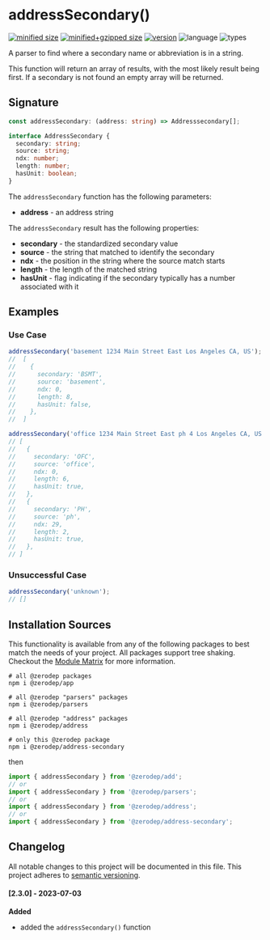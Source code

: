 # addressSecondary()

[![minified size](https://img.shields.io/bundlephobia/min/@zerodep/address-secondary?style=flat-square&color=blue)](https://bundlephobia.com/package/@zerodep/address-secondary)
[![minified+gzipped size](https://img.shields.io/bundlephobia/minzip/@zerodep/address-secondary?style=flat-square&color=blue)](https://bundlephobia.com/package/@zerodep/address-secondary)
[![version](https://img.shields.io/npm/v/@zerodep/address-secondary?style=flat-square&color=blue)](https://www.npmjs.com/package/@zerodep/address-secondary)
![language](https://img.shields.io/badge/typescript-100%25-blue?style=flat-square)
![types](https://img.shields.io/badge/types-included-blue?style=flat-square)

A parser to find where a secondary name or abbreviation is in a string.

This function will return an array of results, with the most likely result being first. If a secondary is not found an empty array will be returned.

## Signature

```typescript
const addressSecondary: (address: string) => Addresssecondary[];

interface AddressSecondary {
  secondary: string;
  source: string;
  ndx: number;
  length: number;
  hasUnit: boolean;
}
```

The `addressSecondary` function has the following parameters:

- **address** - an address string

The `addressSecondary` result has the following properties:

- **secondary** - the standardized secondary value
- **source** - the string that matched to identify the secondary
- **ndx** - the position in the string where the source match starts
- **length** - the length of the matched string
- **hasUnit** - flag indicating if the secondary typically has a number associated with it

## Examples

### Use Case

```javascript
addressSecondary('basement 1234 Main Street East Los Angeles CA, US');
//  [
//    {
//      secondary: 'BSMT',
//      source: 'basement',
//      ndx: 0,
//      length: 8,
//      hasUnit: false,
//    },
//  ]

addressSecondary('office 1234 Main Street East ph 4 Los Angeles CA, US');
// [
//   {
//     secondary: 'OFC',
//     source: 'office',
//     ndx: 0,
//     length: 6,
//     hasUnit: true,
//   },
//   {
//     secondary: 'PH',
//     source: 'ph',
//     ndx: 29,
//     length: 2,
//     hasUnit: true,
//   },
// ]
```

### Unsuccessful Case

```javascript
addressSecondary('unknown');
// []
```

## Installation Sources

This functionality is available from any of the following packages to best match the needs of your project. All packages support tree shaking. Checkout the [Module Matrix](/) for more information.

```shell
# all @zerodep packages
npm i @zerodep/app

# all @zerodep "parsers" packages
npm i @zerodep/parsers

# all @zerodep "address" packages
npm i @zerodep/address

# only this @zerodep package
npm i @zerodep/address-secondary
```

then

```javascript
import { addressSecondary } from '@zerodep/add';
// or
import { addressSecondary } from '@zerodep/parsers';
// or
import { addressSecondary } from '@zerodep/address';
// or
import { addressSecondary } from '@zerodep/address-secondary';
```

## Changelog

All notable changes to this project will be documented in this file. This project adheres to [semantic versioning](https://semver.org/spec/v2.0.0.html).

#### [2.3.0] - 2023-07-03

**Added**

- added the `addressSecondary()` function
